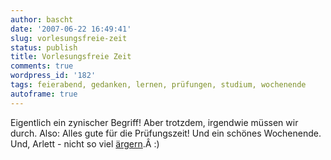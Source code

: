 ```yaml
---
author: bascht
date: '2007-06-22 16:49:41'
slug: vorlesungsfreie-zeit
status: publish
title: Vorlesungsfreie Zeit
comments: true
wordpress_id: '182'
tags: feierabend, gedanken, lernen, prüfungen, studium, wochenende
autoframe: true
---
```

Eigentlich ein zynischer Begriff! Aber trotzdem, irgendwie müssen
wir durch. Also: Alles gute für die Prüfungszeit! Und ein schönes
Wochenende. Und, Arlett - nicht so viel
[ärgern](http://zitrus.myblog.de/zitrus/art/175277816/).Â :)

